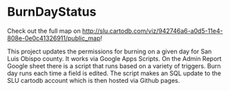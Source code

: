 # BurnDayStatus
Check out the full map on http://slu.cartodb.com/viz/942746a6-a0d5-11e4-808e-0e0c41326911/public_map!

This project updates the permissions for burning on a given day for San Luis Obispo county. It works via Google Apps Scripts. On the Admin Report Google sheet there is a script that runs based on a variety of triggers. Burn day runs each time a field is edited. The script makes an SQL update to the SLU cartodb account which is then hosted via Github pages.
